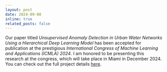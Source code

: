 ```yaml
---
layout: post
date: 2024-09-08
inline: true
related_posts: false
---
```


Our paper titled *Unsupervised Anomaly Detection in Urban Water Networks Using a Hierarchical Deep Learning Model* has been accepted for publication at the prestigious *International Congress of Machine Learning and Applications (ICMLA) 2024*. I am honored to be presenting this research at the congress, which will take place in Miami in December 2024. You can check out the full project details [here](https://davidperezcarrasco.github.io/projects/anomaly_detection/).
